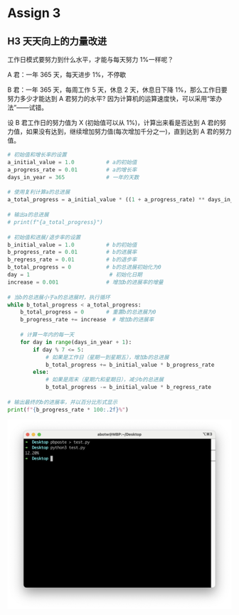 # Assign 3

## H3 天天向上的力量改进

工作日模式要努力到什么水平，才能与每天努力 1%一样呢？

A 君：一年 365 天，每天进步 1%，不停歇

B 君：一年 365 天，每周工作 5 天，休息 2 天，休息日下降 1%，那么工作日要努力多少才能达到 A 君努力的水平? 因为计算机的运算速度快，可以采用“笨办法”——试错。

设 B 君工作日的努力值为 X (初始值可以从 1%)，计算出来看是否达到 A 君的努力值，如果没有达到，继续增加努力值(每次增加千分之一)，直到达到 A 君的努力值。

``` python title="improved_daily_progress.py" linenums="1"
# 初始值和增长率的设置
a_initial_value = 1.0          # a的初始值
a_progress_rate = 0.01         # a的增长率
days_in_year = 365             # 一年的天数

# 使用复利计算a的总进展
a_total_progress = a_initial_value * ((1 + a_progress_rate) ** days_in_year)

# 输出a的总进展
# print(f"{a_total_progress}")

# 初始值和进展/退步率的设置
b_initial_value = 1.0          # b的初始值
b_progress_rate = 0.01         # b的进展率
b_regress_rate = 0.01          # b的退步率
b_total_progress = 0           # b的总进展初始化为0
day = 1                         # 初始化日期
increase = 0.001               # 增加b的进展率的增量

# 当b的总进展小于a的总进展时，执行循环
while b_total_progress < a_total_progress:
    b_total_progress = 0       # 重置b的总进展为0
    b_progress_rate += increase  # 增加b的进展率

    # 计算一年内的每一天
    for day in range(days_in_year + 1):
        if day % 7 <= 5:
            # 如果是工作日（星期一到星期五），增加b的总进展
            b_total_progress += b_initial_value * b_progress_rate
        else:
            # 如果是周末（星期六和星期日），减少b的总进展
            b_total_progress -= b_initial_value * b_regress_rate

# 输出最终的b的进展率，并以百分比形式显示
print(f"{b_progress_rate * 100:.2f}%")
```

![image-20230925172507141](./assets/image-20230925172507141.png)